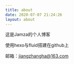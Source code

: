 ```yaml
---
title: about
date: 2020-07-07 21:24:26
layout: about
---
```


这是Jamza的个人博客

使用hexo与fluid搭建在github上

邮箱：jiangzhangha@163.com

